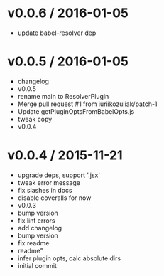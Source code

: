 
v0.0.6 / 2016-01-05
===================

  * update babel-resolver dep

v0.0.5 / 2016-01-05
===================

  * changelog
  * v0.0.5
  * rename main to ResolverPlugin
  * Merge pull request #1 from iuriikozuliak/patch-1
  * Update getPluginOptsFromBabelOpts.js
  * tweak copy
  * v0.0.4

v0.0.4 / 2015-11-21
===================

  * upgrade deps, support '.jsx'
  * tweak error message
  * fix slashes in docs
  * disable coveralls for now
  * v0.0.3
  * bump version
  * fix lint errors
  * add changelog
  * bump version
  * fix readme
  * readme"
  * infer plugin opts, calc absolute dirs
  * initial commit
